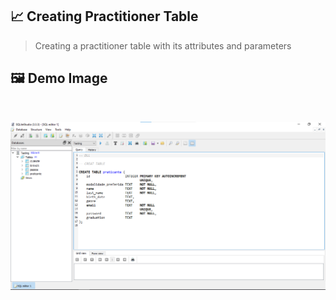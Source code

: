 ## 📈 Creating Practitioner Table

> Creating a practitioner table with its attributes and parameters

## 🖼 Demo Image 

<br>

![01](https://github.com/ArthurEstevan/Entra21_Class_Relational_Bank/blob/main/Class_02/01-DDL-Criar-Tabela-Praticantes/1.png)
